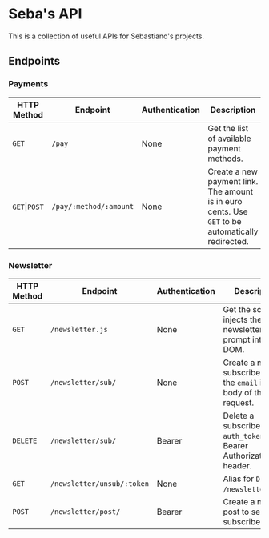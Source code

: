 # Seba's API
This is a collection of useful APIs for Sebastiano's projects.

## Endpoints

### Payments
| HTTP Method   | Endpoint                   | Authentication | Description                                                                                       |
|---------------|----------------------------|----------------|---------------------------------------------------------------------------------------------------|
| `GET`         | `/pay`                     | None           | Get the list of available payment methods.                                                        |
| `GET`\|`POST` | `/pay/:method/:amount`     | None           | Create a new payment link. The amount is in euro cents. Use `GET` to be automatically redirected. |

### Newsletter
| HTTP Method | Endpoint                   | Authentication | Description                                                                 |
|-------------|----------------------------|----------------|-----------------------------------------------------------------------------|
| `GET`       | `/newsletter.js`           | None           | Get the script that injects the newsletter prompt into the DOM.             |
| `POST`      | `/newsletter/sub/`         | None           | Create a new subscriber. Pass the `email` in the body of the request.       |
| `DELETE`    | `/newsletter/sub/`         | Bearer         | Delete a subscriber. Pass `auth_token` in as a Bearer Authorization header. |
| `GET`       | `/newsletter/unsub/:token` | None           | Alias for `DELETE /newsletter/sub/`.                                        |
| `POST`      | `/newsletter/post/`        | Bearer         | Create a new post to send to all subscribers.                               |

